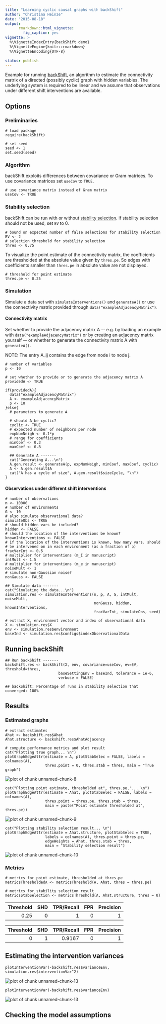 ```yaml
---
title: "Learning cyclic causal graphs with backShift"
author: "Christina Heinze"
date: "2015-08-18"
output:
      rmarkdown::html_vignette:
        fig_caption: yes
vignette: >
  %\VignetteIndexEntry{backShift demo}
  %\VignetteEngine{knitr::rmarkdown}
  %\VignetteEncoding{UTF-8}
 
status: publish
---
```

 
Example for running [backShift](http://arxiv.org/abs/1506.02494), an algorithm 
to estimate the connectivity
matrix of a directed (possibly cyclic) graph with hidden variables. The
underlying system is required to be linear and we assume that observations
under different shift interventions are available.
 
 
## Options
 
### Preliminaries
 

    # load package
    require(backShift)
     
    # set seed
    seed <- 1
    set.seed(seed)
 
### Algorithm
 
backShift exploits differences between covariance or Gram matrices. To use 
covariance matrices set `useCov` to `TRUE`.
 

    # use covariance matrix instead of Gram matrix
    useCov <- TRUE 
 
### Stability selection
 
backShift can be run with or without [stability selection](http://arxiv.org/abs/0809.2932). 
If stability selection should not be used, set `EV` to 0.
 

    # bound on expected number of false selections for stability selection
    EV <- 2
    # selection threshold for stability selection
    thres <- 0.75 
 
To visualize the point estimate of the connectivity matrix, the coefficients are 
thresholded at the absolute value given by `thres.pe`. So edges with coefficients 
smaller than `thres.pe` in absolute value are not displayed.
 

    # threshold for point estimate 
    thres.pe <- 0.25
 
 
### Simulation
 
Simulate a data set with `simulateInterventions()` and `generateA()` or use the 
connectivity matrix provided through `data("exampleAdjacencyMatrix")`.
 
#### Connectivity matrix
 
Set whether to provide the adjacency matrix A -- e.g. by loading an example 
with `data("exampleAdjacencyMatrix")` or by creating an adjacency matrix yourself --
or whether to generate the connectivity matrix A with `generateA()`.
 
NOTE: The entry A_ij contains the edge from node i to node j.
 

    # number of variables
    p <- 10
     
    # set whether to provide or to generate the adjacency matrix A 
    providedA <- TRUE
     
    if(providedA){
      data("exampleAdjacencyMatrix")
      A <- exampleAdjacencyMatrix
      p <- 10
    }else{
      # parameters to generate A
      
      # should A be cyclic?
      cyclic <- TRUE
      # expected number of neighbors per node
      expNumNeigh <- 0.1*p 
      # range for coefficients
      minCoef <- 0.3
      maxCoef <- 0.8
      
      ## Generate A -------
      cat("Generating A...\n") 
      A.gen.result <- generateA(p, expNumNeigh, minCoef, maxCoef, cyclic)
      A <- A.gen.result$A
      cat("A has a cycle of size", A.gen.result$sizeCycle, "\n") 
    }
 
#### Observations under different shift interventions
 

    # number of observations
    n <- 10000
    # number of environments
    G <- 10 
    # also simulate observational data?
    simulateObs <- TRUE 
    # should hidden vars be included?
    hidden <- FALSE 
    # should the location of the interventions be known?
    knownInterventions <- FALSE 
    # if the location of the interventions is known, how many vars. should
    # be intervened on in each environment (as a fraction of p)
    fracVarInt <- 0.5
    # multiplier for interventions (m_I in manuscript)
    intMult <- 1.5
    # multiplier for interventions (m_e in manuscript)
    noiseMult <- 1
    # simulate non-Gaussian noise? 
    nonGauss <- FALSE
     
    ## Simulate data -------
    cat("Simulating the data...\n") 
    simulation.res <- simulateInterventions(n, p, A, G, intMult, noiseMult, 
                                            nonGauss, hidden, knownInterventions, 
                                            fracVarInt, simulateObs, seed)
     
    # extract X, environment vector and index of observational data
    X <- simulation.res$X
    env <- simulation.res$environment
    baseInd <- simulation.res$configs$indexObservationalData
 
## Running backShift
 

    ## Run backShift -------
    backshift.res <- backShift(X, env, covariance=useCov, ev=EV, threshold=thres, 
                            baseSettingEnv = baseInd, tolerance = 1e-6, 
                            verbose = FALSE)

    ## backShift: Percentage of runs in stability selection that converged: 100%
 
 
## Results
 
### Estimated graphs
 

    # extract estimates
    Ahat <- backshift.res$Ahat
    Ahat.structure <- backshift.res$AhatAdjacency
     
    # compute performance metrics and plot result
    cat("Plotting true graph... \n") 
    plotGraphEdgeAttr(estimate = A, plotStabSelec = FALSE, labels = colnames(A), 
                      thres.point = 0, thres.stab = thres, main = "True graph")

<img src="figure/unnamed-chunk-8-1.png" title="plot of chunk unnamed-chunk-8" alt="plot of chunk unnamed-chunk-8" style="display: block; margin: auto;" />
 

    cat("Plotting point estimate, thresholded at", thres.pe,"... \n") 
    plotGraphEdgeAttr(estimate = Ahat, plotStabSelec = FALSE, labels = colnames(A), 
                      thres.point = thres.pe, thres.stab = thres, 
                      main = paste("Point estimate thresholded at", thres.pe))

<img src="figure/unnamed-chunk-9-1.png" title="plot of chunk unnamed-chunk-9" alt="plot of chunk unnamed-chunk-9" style="display: block; margin: auto;" />
 

    cat("Plotting stability selection result... \n") 
    plotGraphEdgeAttr(estimate = Ahat.structure, plotStabSelec = TRUE, 
                      labels = colnames(A), thres.point = thres.pe, 
                      edgeWeights = Ahat, thres.stab = thres, 
                      main = "Stability selection result")

<img src="figure/unnamed-chunk-10-1.png" title="plot of chunk unnamed-chunk-10" alt="plot of chunk unnamed-chunk-10" style="display: block; margin: auto;" />
 
### Metrics
 

    # metrics for point estimate, thresholded at thres.pe
    metricsThresholdedA <- metricsThreshold(A, Ahat, thres = thres.pe)
     
    # metrics for stability selection result
    metricsStabSelection <- metricsThreshold(A, Ahat.structure, thres = 0)
 

| Threshold| SHD| TPR/Recall| FPR| Precision|
|---------:|---:|----------:|---:|---------:|
|      0.25|   0|          1|   0|         1|



| Threshold| SHD| TPR/Recall| FPR| Precision|
|---------:|---:|----------:|---:|---------:|
|         0|   1|     0.9167|   0|         1|
 
## Estimating the intervention variances
 

    plotInterventionVar(-backshift.res$varianceEnv, simulation.res$interventionVar^2)

![plot of chunk unnamed-chunk-13](figure/unnamed-chunk-13-1.png) 

    plotInterventionVar(-backshift.res$varianceEnv)

![plot of chunk unnamed-chunk-13](figure/unnamed-chunk-13-2.png) 
 
 
## Checking the model assumptions
